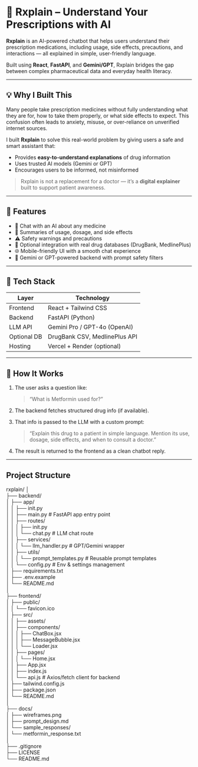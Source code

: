 # 💊 Rxplain – Understand Your Prescriptions with AI

**Rxplain** is an AI-powered chatbot that helps users understand their prescription medications, including usage, side effects, precautions, and interactions — all explained in simple, user-friendly language.

Built using **React**, **FastAPI**, and **Gemini/GPT**, Rxplain bridges the gap between complex pharmaceutical data and everyday health literacy.

---

## 💡 Why I Built This

Many people take prescription medicines without fully understanding what they are for, how to take them properly, or what side effects to expect. This confusion often leads to anxiety, misuse, or over-reliance on unverified internet sources.

I built **Rxplain** to solve this real-world problem by giving users a safe and smart assistant that:
- Provides **easy-to-understand explanations** of drug information
- Uses trusted AI models (Gemini or GPT)
- Encourages users to be informed, not misinformed

> Rxplain is not a replacement for a doctor — it’s a **digital explainer** built to support patient awareness.

---

## 🧠 Features

- 💬 Chat with an AI about any medicine
- 📖 Summaries of usage, dosage, and side effects
- ⚠️ Safety warnings and precautions
- 🧾 Optional integration with real drug databases (DrugBank, MedlinePlus)
- 🌐 Mobile-friendly UI with a smooth chat experience
- 🧪 Gemini or GPT-powered backend with prompt safety filters

---

## 🔧 Tech Stack

| Layer         | Technology                  |
|---------------|------------------------------|
| Frontend      | React + Tailwind CSS         |
| Backend       | FastAPI (Python)             |
| LLM API       | Gemini Pro / GPT-4o (OpenAI) |
| Optional DB   | DrugBank CSV, MedlinePlus API|
| Hosting       | Vercel + Render (optional)   |

---

## 🚀 How It Works

1. The user asks a question like:
   > “What is Metformin used for?”

2. The backend fetches structured drug info (if available).
3. That info is passed to the LLM with a custom prompt:
   > “Explain this drug to a patient in simple language. Mention its use, dosage, side effects, and when to consult a doctor.”

4. The result is returned to the frontend as a clean chatbot reply.

---

## Project Structure
rxplain/
│<br>
├── backend/<br>
│   ├── app/<br>
│   │   ├── init.py<br>
│   │   ├── main.py                    # FastAPI app entry point<br>
│   │   ├── routes/<br>
│   │   │   ├── init.py<br>
│   │   │   └── chat.py               # LLM chat route<br>
│   │   ├── services/<br>
│   │   │   └── llm_handler.py        # GPT/Gemini wrapper<br>
│   │   ├── utils/<br>
│   │   │   └── prompt_templates.py   # Reusable prompt templates<br>
│   │   └── config.py                 # Env & settings management<br>
│   ├── requirements.txt<br>
│   ├── .env.example<br>
│   └── README.md<br>
│<br>
├── frontend/<br>
│   ├── public/<br>
│   │   └── favicon.ico<br>
│   ├── src/<br>
│   │   ├── assets/<br>
│   │   ├── components/<br>
│   │   │   ├── ChatBox.jsx<br>
│   │   │   ├── MessageBubble.jsx<br>
│   │   │   └── Loader.jsx<br>
│   │   ├── pages/<br>
│   │   │   └── Home.jsx<br>
│   │   ├── App.jsx<br>
│   │   ├── index.js<br>
│   │   └── api.js                    # Axios/fetch client for backend<br>
│   ├── tailwind.config.js<br>
│   ├── package.json<br>
│   └── README.md<br>
│<br>
├── docs/<br>
│   ├── wireframes.png<br>
│   ├── prompt_design.md<br>
│   └── sample_responses/<br>
│       └── metformin_response.txt<br>
│<br>
├── .gitignore<br>
├── LICENSE<br>
└── README.md
